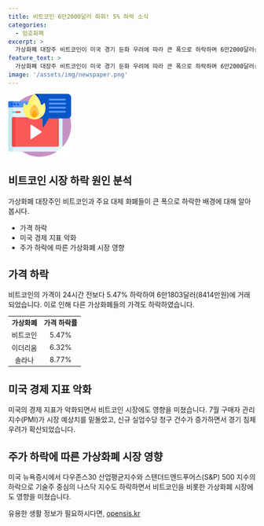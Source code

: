 ```yaml
---
title: 비트코인 6만2000달러 하회! 5% 하락 소식
categories:
  - 암호화폐
excerpt: >
  가상화폐 대장주 비트코인이 미국 경기 둔화 우려에 따라 큰 폭으로 하락하며 6만2000달러선 아래로 떨어졌다. 이에 뉴욕증시에서도 다우존스30 산업평균지수와 스탠더드앤드푸어스 500 지수가 내리며 기술주 중심의 나스닥 지수도 하락하였고, 비트코인 외에도 이더리움과 솔라나도 큰 폭으로 가격이 하락했다. 미 노동부 데이터에 따르면 7월 미국의 비농업 일자리는 예상치를 밑돌며 늘었고, 실업률도 상승한 것으로 나타났다.
feature_text: >
  가상화폐 대장주 비트코인이 미국 경기 둔화 우려에 따라 큰 폭으로 하락하며 6만2000달러선 아래로 떨어졌다. 이에 뉴욕증시에서도 다우존스30 산업평균지수와 스탠더드앤드푸어스 500 지수가 내리며 기술주 중심의 나스닥 지수도 하락하였고, 비트코인 외에도 이더리움과 솔라나도 큰 폭으로 가격이 하락했다. 미 노동부 데이터에 따르면 7월 미국의 비농업 일자리는 예상치를 밑돌며 늘었고, 실업률도 상승한 것으로 나타났다.
image: '/assets/img/newspaper.png'
---
```


<p><img src="/assets/img/news.png" alt="rentncar 속보" /></p>

<h2 data-ke-size="size26">비트코인 시장 하락 원인 분석</h2>

<p data-ke-size="size16">가상화폐 대장주인 비트코인과 주요 대체 화폐들이 큰 폭으로 하락한 배경에 대해 알아봅시다.</p>

<ul>
  <li>가격 하락</li>
  <li>미국 경제 지표 악화</li>
  <li>주가 하락에 따른 가상화폐 시장 영향</li>
</ul>

<h2 data-ke-size="size26">가격 하락</h2>

<p data-ke-size="size16">비트코인의 가격이 24시간 전보다 5.47% 하락하여 6만1803달러(8414만원)에 거래되었습니다. 이로 인해 다른 가상화폐들의 가격도 하락하였습니다.</p>

<table>
  <tr>
    <td style="text-align: center; height: 17px;"><b>가상화폐</b></td>
    <td style="text-align: center; height: 17px;"><b>가격 하락률</b></td>
  </tr>
  <tr>
    <td style="text-align: center; height: 17px;">비트코인</td>
    <td style="text-align: center; height: 17px;">5.47%</td>
  </tr>
  <tr>
    <td style="text-align: center; height: 17px;">이더리움</td>
    <td style="text-align: center; height: 17px;">6.32%</td>
  </tr>
  <tr>
    <td style="text-align: center; height: 17px;">솔라나</td>
    <td style="text-align: center; height: 17px;">8.77%</td>
  </tr>
</table>

<h2 data-ke-size="size26">미국 경제 지표 악화</h2>

<p data-ke-size="size16">미국의 경제 지표가 악화되면서 비트코인 시장에도 영향을 미쳤습니다. 7월 구매자 관리지수(PMI)가 시장 예상치를 밑돌았고, 신규 실업수당 청구 건수가 증가하면서 경기 침체 우려가 확산되었습니다.</p>

<h2 data-ke-size="size26">주가 하락에 따른 가상화폐 시장 영향</h2>

<p data-ke-size="size16">미국 뉴욕증시에서 다우존스30 산업평균지수와 스탠더드앤드푸어스(S&P) 500 지수의 하락으로 기술주 중심의 나스닥 지수도 하락하면서 비트코인을 비롯한 가상화폐 시장에도 영향을 미쳤습니다.</p>
유용한 생활 정보가 필요하시다면, <a href="https://opensis.kr" rel="dofollow">opensis.kr</a>


